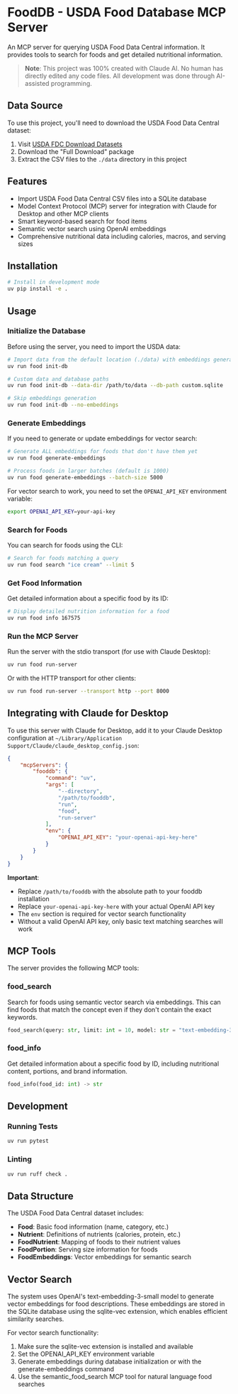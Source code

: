# FoodDB - USDA Food Database MCP Server

An MCP server for querying USDA Food Data Central information. It provides tools to search for foods and get detailed nutritional information.

> **Note**: This project was 100% created with Claude AI. No human has directly edited any code files. All development was done through AI-assisted programming.

## Data Source

To use this project, you'll need to download the USDA Food Data Central dataset:

1. Visit [USDA FDC Download Datasets](https://fdc.nal.usda.gov/download-datasets.html)
2. Download the "Full Download" package
3. Extract the CSV files to the `./data` directory in this project

## Features

- Import USDA Food Data Central CSV files into a SQLite database
- Model Context Protocol (MCP) server for integration with Claude for Desktop and other MCP clients
- Smart keyword-based search for food items
- Semantic vector search using OpenAI embeddings
- Comprehensive nutritional data including calories, macros, and serving sizes

## Installation

```bash
# Install in development mode
uv pip install -e .
```

## Usage

### Initialize the Database

Before using the server, you need to import the USDA data:

```bash
# Import data from the default location (./data) with embeddings generation
uv run food init-db

# Custom data and database paths
uv run food init-db --data-dir /path/to/data --db-path custom.sqlite

# Skip embeddings generation
uv run food init-db --no-embeddings
```

### Generate Embeddings

If you need to generate or update embeddings for vector search:

```bash
# Generate ALL embeddings for foods that don't have them yet
uv run food generate-embeddings

# Process foods in larger batches (default is 1000)
uv run food generate-embeddings --batch-size 5000
```

For vector search to work, you need to set the `OPENAI_API_KEY` environment variable:

```bash
export OPENAI_API_KEY=your-api-key
```

### Search for Foods

You can search for foods using the CLI:

```bash
# Search for foods matching a query
uv run food search "ice cream" --limit 5
```

### Get Food Information

Get detailed information about a specific food by its ID:

```bash
# Display detailed nutrition information for a food
uv run food info 167575
```

### Run the MCP Server

Run the server with the stdio transport (for use with Claude Desktop):

```bash
uv run food run-server
```

Or with the HTTP transport for other clients:

```bash
uv run food run-server --transport http --port 8000
```

## Integrating with Claude for Desktop

To use this server with Claude for Desktop, add it to your Claude Desktop configuration at `~/Library/Application Support/Claude/claude_desktop_config.json`:

```json
{
    "mcpServers": {
        "fooddb": {
            "command": "uv",
            "args": [
                "--directory",
                "/path/to/fooddb",
                "run",
                "food",
                "run-server"
            ],
            "env": {
                "OPENAI_API_KEY": "your-openai-api-key-here"
            }
        }
    }
}
```

**Important**: 
- Replace `/path/to/fooddb` with the absolute path to your fooddb installation
- Replace `your-openai-api-key-here` with your actual OpenAI API key
- The `env` section is required for vector search functionality
- Without a valid OpenAI API key, only basic text matching searches will work

## MCP Tools

The server provides the following MCP tools:

### food_search

Search for foods using semantic vector search via embeddings. This can find foods that match the concept even if they don't contain the exact keywords.

```python
food_search(query: str, limit: int = 10, model: str = "text-embedding-3-small") -> List[Dict]
```

### food_info

Get detailed information about a specific food by ID, including nutritional content, portions, and brand information.

```python
food_info(food_id: int) -> str
```

## Development

### Running Tests

```bash
uv run pytest
```

### Linting

```bash
uv run ruff check .
```

## Data Structure

The USDA Food Data Central dataset includes:

- **Food**: Basic food information (name, category, etc.)
- **Nutrient**: Definitions of nutrients (calories, protein, etc.)
- **FoodNutrient**: Mapping of foods to their nutrient values
- **FoodPortion**: Serving size information for foods
- **FoodEmbeddings**: Vector embeddings for semantic search

## Vector Search

The system uses OpenAI's text-embedding-3-small model to generate vector embeddings for food descriptions. These embeddings are stored in the SQLite database using the sqlite-vec extension, which enables efficient similarity searches.

For vector search functionality:

1. Make sure the sqlite-vec extension is installed and available
2. Set the OPENAI_API_KEY environment variable
3. Generate embeddings during database initialization or with the generate-embeddings command
4. Use the semantic_food_search MCP tool for natural language food searches
